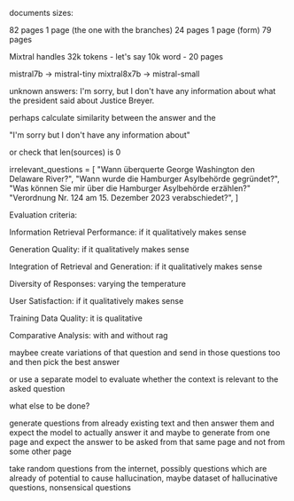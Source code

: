 documents sizes:

82 pages
1 page (the one with the branches)
24 pages
1 page (form)
79 pages

Mixtral handles 32k tokens - let's say 10k word - 20 pages

mistral7b -> mistral-tiny
mixtral8x7b -> mistral-small

unknown answers:
I'm sorry, but I don't have any information about
what the president said about Justice Breyer.

perhaps calculate similarity between the answer and the

"I'm sorry but I don't have
any information about"

or check that len(sources) is 0


irrelevant_questions = [
    "Wann überquerte George Washington den Delaware River?",
    "Wann wurde die Hamburger Asylbehörde gegründet?",
    "Was können Sie mir über die Hamburger Asylbehörde erzählen?"
    "Verordnung Nr. 124 am 15. Dezember 2023 verabschiedet?",
]

Evaluation criteria:

Information Retrieval Performance: if it qualitatively makes sense

Generation Quality: if it qualitatively makes sense

Integration of Retrieval and Generation:  if it qualitatively makes sense

Diversity of Responses: varying the temperature

User Satisfaction:  if it qualitatively makes sense

Training Data Quality: it is qualitative

Comparative Analysis: with and without rag

maybee create variations of that question and send in those questions too and then 
pick the best answer

or use a separate model to evaluate whether the context is relevant to the asked 
question 

what else to be done?

generate questions from already existing text and then answer them and expect the 
model to actually answer it and maybe to generate from one page and expect the answer 
to be asked from that same page and not from some other page

take random questions from the internet, possibly questions which are already of 
potential to cause hallucination, maybe dataset of hallucinative questions, 
nonsensical questions
